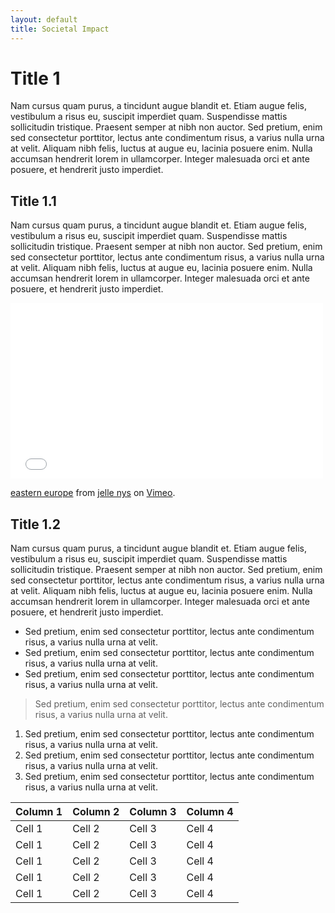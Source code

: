 ```yaml
---
layout: default
title: Societal Impact
---
```




Title 1
===================================

Nam cursus quam purus, a tincidunt augue blandit et. Etiam augue felis, vestibulum a risus eu, suscipit imperdiet quam. Suspendisse mattis sollicitudin tristique. Praesent semper at nibh non auctor. Sed pretium, enim sed consectetur porttitor, lectus ante condimentum risus, a varius nulla urna at velit. Aliquam nibh felis, luctus at augue eu, lacinia posuere enim. Nulla accumsan hendrerit lorem in ullamcorper. Integer malesuada orci et ante posuere, et hendrerit justo imperdiet. 


Title 1.1
-----------------------------------

Nam cursus quam purus, a tincidunt augue blandit et. Etiam augue felis, vestibulum a risus eu, suscipit imperdiet quam. Suspendisse mattis sollicitudin tristique. Praesent semper at nibh non auctor. Sed pretium, enim sed consectetur porttitor, lectus ante condimentum risus, a varius nulla urna at velit. Aliquam nibh felis, luctus at augue eu, lacinia posuere enim. Nulla accumsan hendrerit lorem in ullamcorper. Integer malesuada orci et ante posuere, et hendrerit justo imperdiet. 


<iframe src="//player.vimeo.com/video/67377103" width="500" height="281" frameborder="0" webkitallowfullscreen mozallowfullscreen allowfullscreen></iframe> <p><a href="http://vimeo.com/67377103">eastern europe</a> from <a href="http://vimeo.com/user2859798">jelle nys</a> on <a href="https://vimeo.com">Vimeo</a>.</p>


Title 1.2
-----------------------------------

Nam cursus quam purus, a tincidunt augue blandit et. Etiam augue felis, vestibulum a risus eu, suscipit imperdiet quam. Suspendisse mattis sollicitudin tristique. Praesent semper at nibh non auctor. Sed pretium, enim sed consectetur porttitor, lectus ante condimentum risus, a varius nulla urna at velit. Aliquam nibh felis, luctus at augue eu, lacinia posuere enim. Nulla accumsan hendrerit lorem in ullamcorper. Integer malesuada orci et ante posuere, et hendrerit justo imperdiet.


- Sed pretium, enim sed consectetur porttitor, lectus ante condimentum risus, a varius nulla urna at velit.
- Sed pretium, enim sed consectetur porttitor, lectus ante condimentum risus, a varius nulla urna at velit.
- Sed pretium, enim sed consectetur porttitor, lectus ante condimentum risus, a varius nulla urna at velit.

>Sed pretium, enim sed consectetur porttitor, lectus ante condimentum risus, a varius nulla urna at velit.

1. Sed pretium, enim sed consectetur porttitor, lectus ante condimentum risus, a varius nulla urna at velit.
1. Sed pretium, enim sed consectetur porttitor, lectus ante condimentum risus, a varius nulla urna at velit.
1. Sed pretium, enim sed consectetur porttitor, lectus ante condimentum risus, a varius nulla urna at velit.


| Column 1 | Column 2 | Column 3 | Column 4 |
| ------- | ----- | ----- | ------ |
| Cell 1 | Cell 2 | Cell 3 | Cell 4 |
| Cell 1 | Cell 2 | Cell 3 | Cell 4 |
| Cell 1 | Cell 2 | Cell 3 | Cell 4 |
| Cell 1 | Cell 2 | Cell 3 | Cell 4 |
| Cell 1 | Cell 2 | Cell 3 | Cell 4 |
